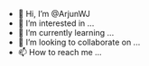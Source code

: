 - 👋 Hi, I’m @ArjunWJ
- 👀 I’m interested in ...
- 🌱 I’m currently learning ...
- 💞️ I’m looking to collaborate on ...
- 📫 How to reach me ...

<!---
ArjunWJ/ArjunWJ is a ✨ special ✨ repository because its `README.md` (this file) appears on your GitHub profile.
You can click the Preview link to take a look at your changes.
--->
